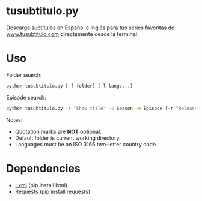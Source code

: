 tusubtitulo.py
=======

Descarga subtítulos en Español e Inglés para tus series favoritas de www.tusubtitulo.com directamente desde la terminal.

Uso
=====
Folder search:
```bash
python tusubtitulo.py [-f folder] [-l langs...]
```


Episode search:
```bash
python tusubtitulo.py -t "Show title" -s Season -e Episode [-r "Release"] [-l langs...]
```

Notes:
- Quotation marks are **NOT** optional.
- Default folder is current working directory.
- Languages must be an ISO 3166 two-letter country code.

Dependencies
============
- [Lxml](http://www.lxml.de) (pip install lxml)
- [Requests](http://docs.python-requests.org/en/master) (pip install requests)

